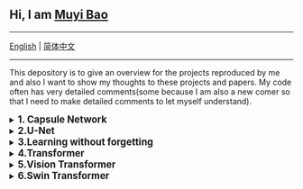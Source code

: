 ## Hi, I am [Muyi Bao](https://github.com/BaoBao0926/BaoBao0926.github.io)

---

[English](https://github.com/BaoBao0926/Overview-of-Reproduced-Project) | [简体中文](https://github.com/BaoBao0926/Overview-of-Reproduced-Project/blob/main/README_chinese.md)

---


This depository is to give an overview for the projects reproduced by me and also I want to show my thoughts to these projects and papers. My code often has very detailed comments(some because I am also a new comer so that I need to make detailed comments to let myself understand).


  <!--    -----------------------------------------1.CapsNet -------------------------------------------------------  -->
<details> 
   <summary>
   <b style="font-size: larger;">1. Capsule Network</b>
   </summary>   
   
   <br />
   
  The idea of Capsule network is very novel and interesting

  1.Change commonly used scalars (this paper think the matrixes normally used in CNN are all scalar, but sometimes we may think these are vectors or matrixs) into vectors and hence proposing a algorithm, Dynamic Routing. In my opinion, the Dynamic routing is powerful for feature extraction, at least it gives a new idea to extract features. 

  2.It keeps using a idea of capsules.

  But training CapsNet is costly. Additionaly, compared with nowadays model, CapsNet shows its inability to more general and complex datasets. It is very hard to deal with complex datasets.

  I refer this [repository](https://github.com/gram-ai/capsule-networks) to write the code

  Paper: [Dynamic Routing Between Capsules](https://proceedings.neurips.cc/paper_files/paper/2017/hash/2cad8fa47bbef282badbb8de5374b894-Abstract.html)
   
</details>


  <!--    -----------------------------------------2. U-Net   -------------------------------------------------------  -->
<details> 
   <summary>
   <b style="font-size: larger;">2.U-Net</b>
   </summary>   
   
   <br />
   
  U-Net is used in segmentation task. The architecture is relatively simple, therefore suitable for new begineers to start learning how to deal with segmentation task. 

  It is used in medical field at first. I see a explanation that because the structure of medical images is constraint, relatively shallower model may work better.

   Paper: [U-Net-Based medical image segmentation](https://ncbi.longhoe.net/pmc/articles/PMC9033381/)
</details>


  <!--    -----------------------------------------  3.Learning without forgetting   -------------------------------------------------------  -->
<details> 
   <summary>
   <b style="font-size: larger;">3.Learning without forgetting</b>
   </summary>   
   
   <br />
   
  Learning withou forgetting (LwF) is used to deal with continual learning task in classification task. Some papers regard this paper as the first paper to systematically define continual learning (CL). In my opinion, it indead gives a lots of insights to CL. 

As to its metholodogy, it can be regared as the most simple way to use Knowledge Distillation (KD) into CL area. This project is very suitable for new begineers who want to learn continual learning using KD.

Additionally, the way of its CL is continually learn one class in one dataset. Taking CUB-200 dataset as example, it will learn one category on one time. Normally, we may think learn all categories of one dataset on one time.

I give very detailed comments in this project. I referred to this [project](https://github.com/ngailapdi/LWF). But the implementation way is different. I am not sure which one is better. But I think my code is very clear.

Paper: [Learning without Forgetting](https://ieeexplore.ieee.org/abstract/document/8107520)

Original Repository: [here](https://github.com/lizhitwo/LearningWithoutForgetting)
</details>



  <!--    ----------------------------------------- 4.Transformer   -------------------------------------------------------  -->
<details> 
   <summary>
   <b style="font-size: larger;">4.Transformer</b>
   </summary>   
   
   <br />
   
There are a lots of paper and repostories to expain it. I also need learn these insights.

The reason why I learn this is that in 2021 transformer is used in Computer Vision(Vision Transformer ViT). Therefore, I learned Transformer, which should be used in NLP.

I learn Transformer by this [blog](https://blog.csdn.net/benzhujie1245com/article/details/117173090?spm=1001.2014.3001.5506), offering very detailed explanation.

I refer this [repository](https://github.com/datawhalechina/dive-into-cv-pytorch) 's code to write my code. I give many detailed explanation and I re-constructure the code skeleton so that it is easier for new comer(also for myself) to learn, and then can understand what source code is doing.

Paper: [Attention is all you need](https://proceedings.neurips.cc/paper_files/paper/2017/hash/3f5ee243547dee91fbd053c1c4a845aa-Abstract.html)

</details>


  <!--    ----------------------------------------- 5.Vision Transformer   -------------------------------------------------------  -->
<details> 
   <summary>
   <b style="font-size: larger;">5.Vision Transformer</b>
   </summary>   
   
   <br />
   
In 2021, a team used almost unchanged Transformer used in image classification, which give people an idea that Transformer orinigal used in NLP can also be used in Computer Vision. This is a huge improvement in Vision field. Many records have been broken by Transofrmer-based model. It prove transformer can be used in CV and if at scale, Transformer can even performer better. Based on this work, a lot of work has been born.

If you can write the code of Transformer, Vision Transformer(ViT) is also easy for you because there is not decoder. 

I learn ViT through this [bilibili vedio](https://www.bilibili.com/video/BV15P4y137jb?vd_source=80b346be9e1c1a93109688bf064e5be1) and this [one](https://www.bilibili.com/video/BV1Uu411o7oY?p=2&vd_source=80b346be9e1c1a93109688bf064e5be1), this [blog](https://blog.csdn.net/qq_51957239/article/details/132912677?spm=1001.2014.3001.5506).

Writing code refer to this [bilibili vedio](https://www.bilibili.com/video/BV1Uu411o7oY?p=2&vd_source=80b346be9e1c1a93109688bf064e5be1) and this [repository](https://github.com/lucidrains/vit-pytorch) and the [authrity repository](https://github.com/google-research/vision_transformer)

Paper: [An Image is Worth 16x16 Words: Transformers for Image Recognition at Scale](https://arxiv.org/abs/2010.11929)

</details>


   <!--    ----------------------------------------- 6.Swin Transformer   -------------------------------------------------------  -->
<details> 
   <summary>
   <b style="font-size: larger;">6.Swin Transformer</b>
   </summary>   
   
   <br />
   


The source I refer: a bilibili [vedio](https://www.bilibili.com/video/BV13L4y1475U?vd_source=80b346be9e1c1a93109688bf064e5be1) to explain paper, 
a bilibili [vedio](https://www.bilibili.com/video/BV1zT4y197Fe?p=2&vd_source=80b346be9e1c1a93109688bf064e5be1) to explain to code and a CSDN [blog](https://blog.csdn.net/qq_45848817/article/details/127105956?ops_request_misc=&request_id=&biz_id=102&utm_term=Swim%20transformer%E4%BB%8B%E7%BB%8D&utm_medium=distribute.pc_search_result.none-task-blog-2~all~sobaiduweb~default-0-127105956.142^v100^pc_search_result_base4&spm=1018.2226.3001.4187)

Original paper: [Swin transformer: Hierarchical vision transformer using shifted windows](https://openaccess.thecvf.com/content/ICCV2021/html/Liu_Swin_Transformer_Hierarchical_Vision_Transformer_Using_Shifted_Windows_ICCV_2021_paper)

Official repository: [here](https://github.com/microsoft/Swin-Transformer)

</details>




